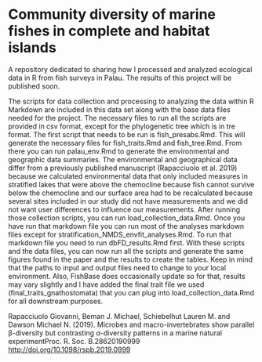 # Community diversity of marine fishes in complete and habitat islands
A repository dedicated to sharing how I processed and analyzed ecological data in R from fish surveys in Palau. The results of this project will be published soon.

The scripts for data collection and processing to analyzing the data within R Markdown are included in this data set along with the base data files needed for the project. The necessary files to run all the scripts are provided in csv format, except for the phylogenetic tree which is in tre format. The first script that needs to be run is fish_presabs.Rmd. This will generate the necessary files for fish_traits.Rmd and fish_tree.Rmd. From there you can run palau_env.Rmd to generate the environmental and geographic data summaries. The environmental and geographical data differ from a previously published manuscript (Rapacciuolo et al. 2019) because we calculated environmental data that only included measures in stratified lakes that were above the chemocline because fish cannot survive below the chemocline and our surface area had to be recalculated because several sites included in our study did not have measurements and we did not want user differences to influence our measurements. After running those collection scripts, you can run load_collection_data.Rmd. Once you have run that markdown file you can run most of the analyses markdown files except for stratification_NMDS_envfit_analyses.Rmd. To run that markdown file you need to run dbFD_results.Rmd first. With these scripts and the data files, you can now run all the scripts and generate the same figures found in the paper and the results to create the tables. Keep in mind that the paths to input and output files need to change to your local environment. Also, FishBase does occasionally update so for that, results may vary slightly and I have added the final trait file we used (final_traits_gnathostomata) that you can plug into load_collection_data.Rmd for all downstream purposes.

Rapacciuolo Giovanni, Beman J. Michael, Schiebelhut Lauren M. and Dawson Michael N. (2019). Microbes and macro-invertebrates show parallel β-diversity but contrasting α-diversity patterns in a marine natural experimentProc. R. Soc. B.28620190999 http://doi.org/10.1098/rspb.2019.0999
